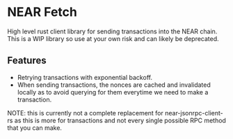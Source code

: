 # NEAR Fetch

High level rust client library for sending transactions into the NEAR chain. This is a WIP library so use at your own risk and can likely be deprecated.

## Features

- Retrying transactions with exponential backoff.
- When sending transactions, the nonces are cached and invalidated locally as to avoid querying for them everytime we need to make a transaction.

NOTE: this is currently not a complete replacement for near-jsonrpc-client-rs as this is more for transactions and not every single possible RPC method that you can make.
